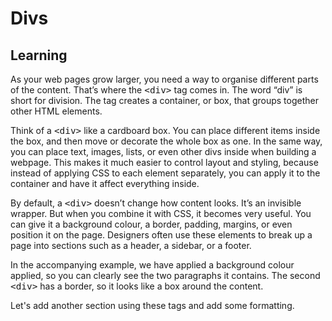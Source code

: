 <style>
code, pre {
  font-size: 0.9rem;
}
</style>

# Divs

## Learning
As your web pages grow larger, you need a way to organise different parts of the content. That’s where the ```<div>``` tag comes in. The word “div” is short for division. The tag creates a container, or box, that groups together other HTML elements.

Think of a ```<div>``` like a cardboard box. You can place different items inside the box, and then move or decorate the whole box as one. In the same way, you can place text, images, lists, or even other divs inside when building a webpage. This makes it much easier to control layout and styling, because instead of applying CSS to each element separately, you can apply it to the container and have it affect everything inside.

By default, a ```<div>``` doesn’t change how content looks. It’s an invisible wrapper. But when you combine it with CSS, it becomes very useful. You can give it a background colour, a border, padding, margins, or even position it on the page. Designers often use these elements to break up a page into sections such as a header, a sidebar, or a footer.

In the accompanying example, we have applied a background colour applied, so you can clearly see the two paragraphs it contains. The second ```<div>``` has a border, so it looks like a box around the content.

Let's add another section using these tags and add some formatting.